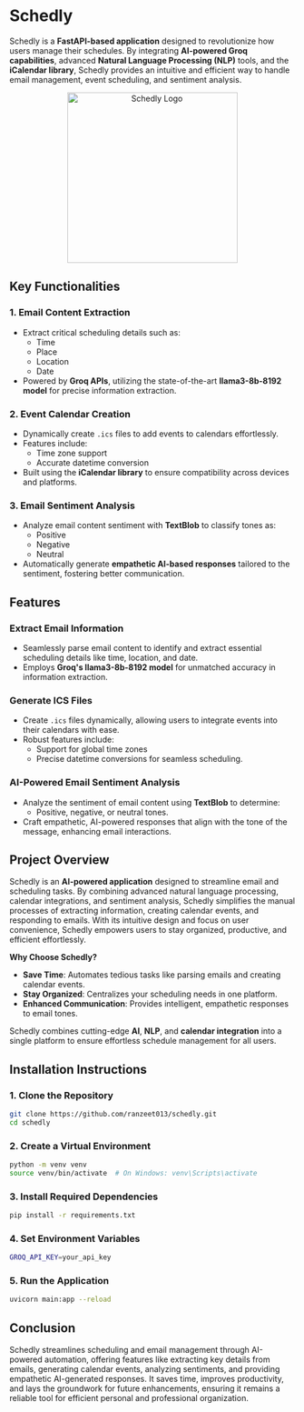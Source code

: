 # Schedly

Schedly is a **FastAPI-based application** designed to revolutionize how users manage their schedules. By integrating **AI-powered Groq capabilities**, advanced **Natural Language Processing (NLP)** tools, and the **iCalendar library**, Schedly provides an intuitive and efficient way to handle email management, event scheduling, and sentiment analysis.

<p align="center">
  <img src="https://github.com/ranzeet013/FlirtyHuh/blob/main/image/1000029006.png](https://github.com/ranzeet013/schedly/blob/main/icon/1000029020.png" alt="Schedly Logo" width="300">
</p>

## Key Functionalities

### 1. **Email Content Extraction**
   - Extract critical scheduling details such as:
     - Time
     - Place
     - Location
     - Date
   - Powered by **Groq APIs**, utilizing the state-of-the-art **llama3-8b-8192 model** for precise information extraction.

### 2. **Event Calendar Creation**
   - Dynamically create `.ics` files to add events to calendars effortlessly.
   - Features include:
     - Time zone support
     - Accurate datetime conversion
   - Built using the **iCalendar library** to ensure compatibility across devices and platforms.

### 3. **Email Sentiment Analysis**
   - Analyze email content sentiment with **TextBlob** to classify tones as:
     - Positive
     - Negative
     - Neutral
   - Automatically generate **empathetic AI-based responses** tailored to the sentiment, fostering better communication.

## Features

### **Extract Email Information**
- Seamlessly parse email content to identify and extract essential scheduling details like time, location, and date.
- Employs **Groq's llama3-8b-8192 model** for unmatched accuracy in information extraction.

### **Generate ICS Files**
- Create `.ics` files dynamically, allowing users to integrate events into their calendars with ease.
- Robust features include:
  - Support for global time zones
  - Precise datetime conversions for seamless scheduling.

### **AI-Powered Email Sentiment Analysis**
- Analyze the sentiment of email content using **TextBlob** to determine:
  - Positive, negative, or neutral tones.
- Craft empathetic, AI-powered responses that align with the tone of the message, enhancing email interactions.

## Project Overview

Schedly is an **AI-powered application** designed to streamline email and scheduling tasks. By combining advanced natural language processing, calendar integrations, and sentiment analysis, Schedly simplifies the manual processes of extracting information, creating calendar events, and responding to emails. With its intuitive design and focus on user convenience, Schedly empowers users to stay organized, productive, and efficient effortlessly.

**Why Choose Schedly?**
- **Save Time**: Automates tedious tasks like parsing emails and creating calendar events.
- **Stay Organized**: Centralizes your scheduling needs in one platform.
- **Enhanced Communication**: Provides intelligent, empathetic responses to email tones.

Schedly combines cutting-edge **AI**, **NLP**, and **calendar integration** into a single platform to ensure effortless schedule management for all users.

## Installation Instructions

### 1. **Clone the Repository**
 ```bash
git clone https://github.com/ranzeet013/schedly.git
cd schedly
   ```

### 2. **Create a Virtual Environment**
 ```bash
python -m venv venv
source venv/bin/activate  # On Windows: venv\Scripts\activate
   ```

### 3. **Install Required Dependencies**
 ```bash
pip install -r requirements.txt
   ```

### 4. **Set Environment Variables**
 ```bash
GROQ_API_KEY=your_api_key
   ```

### 5. **Run the Application**
 ```bash
uvicorn main:app --reload
   ```

## Conclusion
Schedly streamlines scheduling and email management through AI-powered automation, offering features like extracting key details from emails, generating calendar events, analyzing sentiments, and providing empathetic AI-generated responses. It saves time, improves productivity, and lays the groundwork for future enhancements, ensuring it remains a reliable tool for efficient personal and professional organization.
